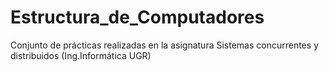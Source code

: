 # Estructura_de_Computadores
Conjunto de prácticas realizadas en la asignatura Sistemas concurrentes y distribuidos (Ing.Informática UGR)

